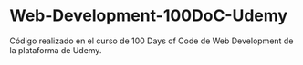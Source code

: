 # Web-Development-100DoC-Udemy
Código realizado en el curso de 100 Days of Code de Web Development de la plataforma de Udemy.
